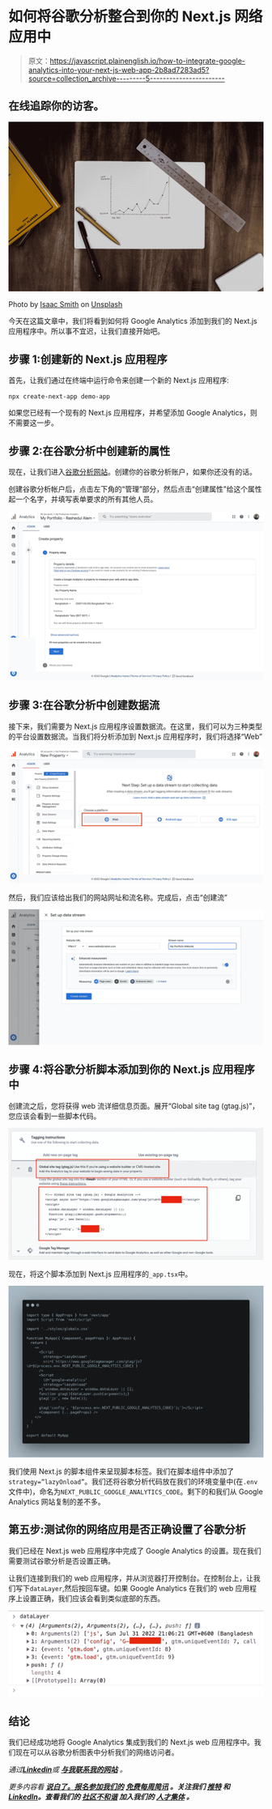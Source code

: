 # 如何将谷歌分析整合到你的 Next.js 网络应用中

> 原文：<https://javascript.plainenglish.io/how-to-integrate-google-analytics-into-your-next-js-web-app-2b8ad7283ad5?source=collection_archive---------5----------------------->

## 在线追踪你的访客。

![](img/58bf7b0b36d5c337c79ac673e530fa81.png)

Photo by [Isaac Smith](https://unsplash.com/@isaacmsmith?utm_source=medium&utm_medium=referral) on [Unsplash](https://unsplash.com?utm_source=medium&utm_medium=referral)

今天在这篇文章中，我们将看到如何将 Google Analytics 添加到我们的 Next.js 应用程序中。所以事不宜迟，让我们直接开始吧。

## 步骤 1:创建新的 Next.js 应用程序

首先，让我们通过在终端中运行命令来创建一个新的 Next.js 应用程序:

```
npx create-next-app demo-app
```

如果您已经有一个现有的 Next.js 应用程序，并希望添加 Google Analytics，则不需要这一步。

## 步骤 2:在谷歌分析中创建新的属性

现在，让我们进入[谷歌分析网站](https://analytics.google.com/)。创建你的谷歌分析账户，如果你还没有的话。

创建谷歌分析帐户后，点击左下角的“管理”部分，然后点击“创建属性”给这个属性起一个名字，并填写表单要求的所有其他人员。

![](img/e964f0c83485171428c53bc643cc1891.png)

## 步骤 3:在谷歌分析中创建数据流

接下来，我们需要为 Next.js 应用程序设置数据流。在这里，我们可以为三种类型的平台设置数据流。当我们将分析添加到 Next.js 应用程序时，我们将选择“Web”

![](img/40de56824e0d782e551a9d5242e4d772.png)

然后，我们应该给出我们的网站网址和流名称。完成后，点击“创建流”

![](img/f89a96c1cc0ec914e4d3c48f41038259.png)

## 步骤 4:将谷歌分析脚本添加到你的 Next.js 应用程序中

创建流之后，您将获得 web 流详细信息页面。展开“Global site tag (gtag.js)”，您应该会看到一些脚本代码。

![](img/6a436422ceb01ab91d240dd89e08ff15.png)

现在，将这个脚本添加到 Next.js 应用程序的`_app.tsx`中。

![](img/93edeef893009f0f46148eaef23e68fd.png)

我们使用 Next.js 的脚本组件来呈现脚本标签。我们在脚本组件中添加了`strategy=”lazyOnload”`。我们还将谷歌分析代码放在我们的环境变量中(在`.env`文件中)，命名为`NEXT_PUBLIC_GOOGLE_ANALYTICS_CODE`。剩下的和我们从 Google Analytics 网站复制的差不多。

## 第五步:测试你的网络应用是否正确设置了谷歌分析

我们已经在 Next.js web 应用程序中完成了 Google Analytics 的设置。现在我们需要测试谷歌分析是否设置正确。

让我们连接到我们的 web 应用程序，并从浏览器打开控制台。在控制台上，让我们写下`dataLayer`,然后按回车键。如果 Google Analytics 在我们的 web 应用程序上设置正确，我们应该会看到类似底部的东西。

![](img/4c0feca574a51dce8c73493c401d2586.png)

## 结论

我们已经成功地将 Google Analytics 集成到我们的 Next.js web 应用程序中。我们现在可以从谷歌分析图表中分析我们的网络访问者。

*通过*[***Linkedin***](https://www.linkedin.com/in/ludehsar/)*或* [***与我联系我的网站***](https://rashedul-alam.com/) *。*

*更多内容看* [***说白了。报名参加我们的***](https://plainenglish.io/) **[***免费每周简讯***](http://newsletter.plainenglish.io/) *。关注我们* [***推特***](https://twitter.com/inPlainEngHQ) *和*[***LinkedIn***](https://www.linkedin.com/company/inplainenglish/)*。查看我们的* [***社区不和谐***](https://discord.gg/GtDtUAvyhW) *加入我们的* [***人才集体***](https://inplainenglish.pallet.com/talent/welcome) *。***